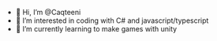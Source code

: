 - 👋 Hi, I’m @Caqteeni
- 👀 I’m interested in coding with C# and javascript/typescript
- 🌱 I’m currently learning to make games with unity
